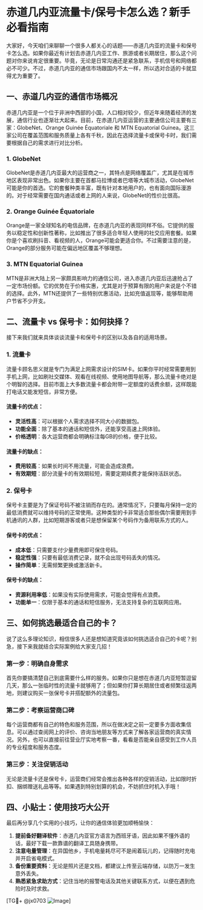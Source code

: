 # 赤道几内亚流量卡/保号卡怎么选？新手必看指南

大家好，今天咱们来聊聊一个很多人都关心的话题——赤道几内亚的流量卡和保号卡怎么选。如果你最近有计划去赤道几内亚工作、旅游或者长期居住，那么这个问题对你来说肯定很重要。毕竟，无论是日常沟通还是紧急联系，手机信号和网络都必不可少。不过，赤道几内亚的通信市场跟国内不太一样，所以选对合适的卡就显得尤为重要了。

## 一、赤道几内亚的通信市场概况

赤道几内亚是一个位于非洲中西部的小国，人口相对较少，但近年来随着经济的发展，通信行业也逐渐壮大起来。目前，在赤道几内亚运营的主要通信公司主要有三家：GlobeNet、Orange Guinée Équatoriale 和 MTN Equatorial Guinea。这三家公司在覆盖范围和服务质量上各有千秋，因此在选择流量卡或保号卡时，我们需要根据自己的需求进行对比分析。

### 1. GlobeNet
GlobeNet是赤道几内亚最大的运营商之一，其特点是网络覆盖广，尤其是在城市地区表现非常出色。如果你主要在首都马拉博或者巴塔等大城市活动，GlobeNet可能是你的首选。它的套餐种类丰富，既有针对本地用户的，也有面向国际漫游的。对于经常需要在国内通话或者上网的人来说，GlobeNet的性价比很高。

### 2. Orange Guinée Équatoriale
Orange是一家全球知名的电信品牌，在赤道几内亚的表现同样不俗。它提供的服务以稳定性和创新性著称，比如推出了很多适合年轻人使用的社交应用套餐。如果你是个喜欢刷抖音、看视频的人，Orange可能会更适合你。不过需要注意的是，Orange的部分服务可能在偏远地区覆盖不够理想。

### 3. MTN Equatorial Guinea
MTN是非洲大陆上另一家颇具影响力的通信公司，进入赤道几内亚后迅速抢占了一定市场份额。它的优势在于价格实惠，尤其是对于预算有限的用户来说是个不错的选择。此外，MTN还提供了一些特别优惠活动，比如充值返现等，能够帮助用户节省不少开支。

## 二、流量卡 vs 保号卡：如何抉择？

接下来我们就来具体谈谈流量卡和保号卡的区别以及各自的适用场景。

### 1. 流量卡
流量卡顾名思义就是专门为满足上网需求设计的SIM卡。如果你平时经常需要用到手机上网，比如刷社交媒体、观看在线视频、使用地图导航等，那么流量卡绝对是个明智的选择。目前市面上大多数流量卡都会附带一定额度的话费余额，这样既能打电话又能发短信，非常方便。

#### 流量卡的优点：
- **灵活性高**：可以根据个人需求选择不同大小的数据包。
- **功能全面**：除了基本的通话和短信外，还能享受高速上网体验。
- **价格透明**：各大运营商都会明确标注每GB的价格，便于比较。

#### 流量卡的缺点：
- **费用较高**：如果长时间不用流量，可能会造成浪费。
- **有效期短**：部分流量卡的有效期较短，需要定期续费才能保持活跃状态。

### 2. 保号卡
保号卡主要是为了保证号码不被注销而存在的。通常情况下，只要每月保持一定的最低消费就可以维持号码的正常使用。这种类型的卡非常适合那些偶尔需要用到手机通讯的人群，比如短期游客或者只是想保留某个号码作为备用联系方式的人。

#### 保号卡的优点：
- **成本低**：只需要支付少量费用即可保住号码。
- **稳定性强**：只要有最低消费记录，就不会出现号码丢失的情况。
- **操作简单**：无需频繁更换或激活新卡。

#### 保号卡的缺点：
- **资源利用率低**：如果没有实际使用需求，可能会觉得有点浪费。
- **功能单一**：仅限于基本的通话和短信服务，无法支持复杂的互联网应用。

## 三、如何挑选最适合自己的卡？

说了这么多理论知识，相信很多人还是想知道究竟该如何挑选适合自己的卡呢？别急，接下来我就结合实际案例给大家支几招！

### 第一步：明确自身需求
首先你要搞清楚自己到底需要什么样的服务。如果你只是想在赤道几内亚短暂逗留几天，那么一张临时性的流量卡就够用了；但如果你打算长期居住或者频繁往返两地，则建议购买一张保号卡并搭配额外的流量包。

### 第二步：考察运营商口碑
每个运营商都有自己的特色和服务范围，所以在做决定之前一定要多方面收集信息。可以通过查阅网上的评价、咨询当地朋友等方式来了解各家运营商的真实情况。另外，也可以直接前往营业厅实地考察一番，看看是否能亲自感受到工作人员的专业程度和服务态度。

### 第三步：关注促销活动
无论是流量卡还是保号卡，运营商们经常会推出各种各样的促销活动，比如限时折扣、捆绑赠送礼品等等。如果遇到特别划算的机会，不妨抓住时机入手哦！

## 四、小贴士：使用技巧大公开

最后再分享几个实用的小技巧，让你的通信体验更加顺畅愉快：

1. **提前备好翻译软件**：赤道几内亚官方语言为西班牙语，因此如果不懂外语的话，最好下载一款靠谱的翻译工具随身携带。
2. **注意电量管理**：在异国他乡，手机电量耗尽可不是闹着玩儿的，记得随时充电并开启省电模式。
3. **备份重要资料**：无论是照片还是文档，都建议上传至云端存储，以防万一发生意外丢失。
4. **熟悉紧急求助方式**：记住当地的报警电话及其他关键联系方式，以便在遇到危险时及时求救。

[TG💪+ @jx0703 ![Image](https://github.com/user-attachments/assets/dbca1d08-cadb-493c-b0ec-ad6f7a83f270)]